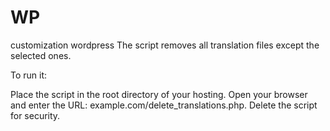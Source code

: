 # WP
customization wordpress
The script removes all translation files except the selected ones. 

To run it:

Place the script in the root directory of your hosting.
Open your browser and enter the URL: example.com/delete_translations.php.
Delete the script for security.
